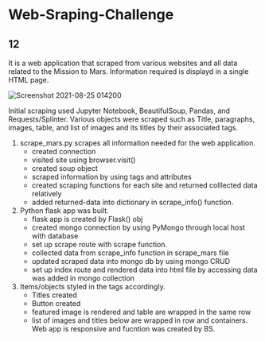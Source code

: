 # Web-Sraping-Challenge
## 12


It is a web application that scraped from various websites and all data related to the Mission to Mars. Information required is displayd in a single HTML page. 

![Screenshot 2021-08-25 014200](https://user-images.githubusercontent.com/67448948/130733009-923cc8c4-9e00-4baa-851f-5ba2eecbd85d.png)

Initial scraping used Jupyter Notebook, BeautifulSoup, Pandas, and Requests/Splinter. Various objects were scraped such as Title, paragraphs, images, table, and list of images and its titles by their associated tags. 

1. scrape_mars.py scrapes all information needed for the web application. 
    * created connection
    * visited site using browser.visit()
    * created soup object
    * scraped information by using tags and attributes
    * created scraping functions for each site and returned colllected data relatively
    * added returned-data into dictionary in scrape_info() function. 
2. Python flask app was built.
    * flask app is created by Flask() obj
    * created mongo connection by using PyMongo through local host with database
    * set up scrape route with scrape function. 
    * collected data from scrape_info function in scrape_mars file
    * updated scraped data into mongo db by using mongo CRUD
    * set up index route and rendered data into html file by accessing data was added in mongo collection 
3. Items/objects styled in the tags accordingly.
    * Titles created
    * Button created
    * featured image is rendered and table are wrapped in the same row
    * list of images and titles below are wrapped in row and containers.
Web app is responsive and fucntion was created by BS. 
